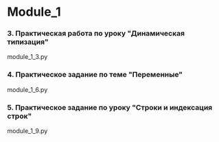 # Module_1
### 3. Практическая работа по уроку "Динамическая типизация" 
module_1_3.py
### 4. Практическое задание по теме "Переменные"
module_1_6.py
### 5. Практическое задание по уроку "Строки и индексация строк"
module_1_9.py